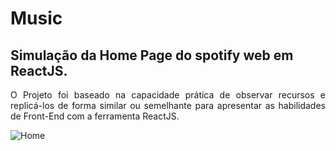 # Music
## Simulação da Home Page do spotify web em ReactJS.

<p align="justify">O Projeto foi baseado na capacidade prática de observar recursos e replicá-los de forma similar ou semelhante para apresentar as habilidades de Front-End com a ferramenta ReactJS.</p>

![Home](https://user-images.githubusercontent.com/22685987/147881178-c57e1629-fcd8-4deb-ba56-af85730b51ad.png)
